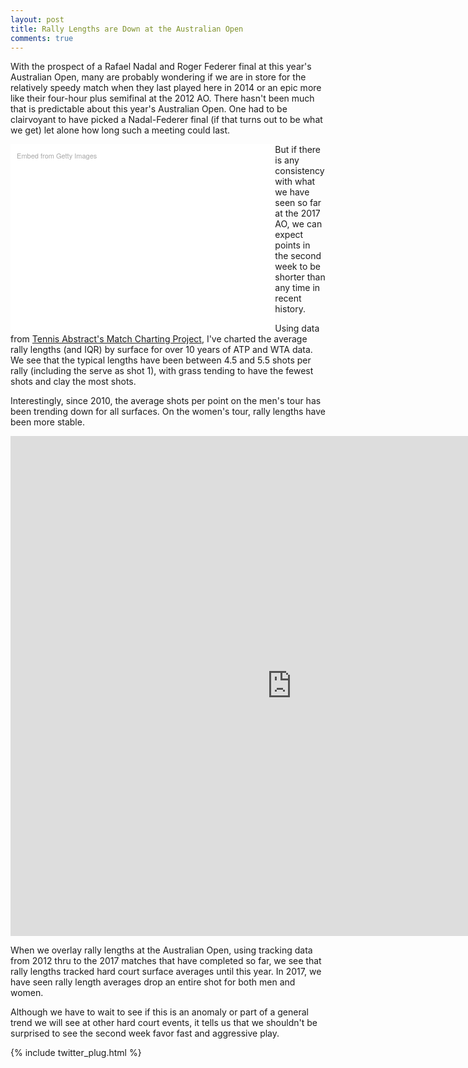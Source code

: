 ```yaml
---
layout: post
title: Rally Lengths are Down at the Australian Open
comments: true
---
```


With the prospect of a Rafael Nadal and Roger Federer final at this year's Australian Open, many are probably wondering if we are in store for the relatively speedy match when they last played here in 2014 or an epic more like their four-hour plus semifinal at the 2012 AO. There hasn't been much that is predictable about this year's Australian Open. One had to be clairvoyant to have picked a Nadal-Federer final (if that turns out to be what we get) let alone how long such a meeting could last.

<div class="getty embed image" style="background-color:#fff;display:inline-block;font-family:'Helvetica Neue',Helvetica,Arial,sans-serif;color:#a7a7a7;font-size:11px;width:80%;max-width:594px;float:left;padding:2%;"><div style="padding:0;margin:0;text-align:left;"><a href="http://www.gettyimages.com/detail/137767163" target="_blank" style="color:#a7a7a7;text-decoration:none;font-weight:normal !important;border:none;display:inline-block;">Embed from Getty Images</a></div><div style="overflow:hidden;position:relative;height:0;padding:65.319865% 0 0 0;width:100%;"><iframe src="//embed.gettyimages.com/embed/137767163?et=fg9VtWDQRpdLnaoGZVN_jg&viewMoreLink=on&sig=ZTV636iyZvzvnIPugcwg8h8iD5a0FjjjNwVLCYy5id4=&caption=true" width="594" height="388" scrolling="no" frameborder="0" style="display:inline-block;position:absolute;top:0;left:0;width:100%;height:100%;margin:0;"></iframe></div><p style="margin:0;"></p></div>

But if there is any consistency with what we have seen so far at the 2017 AO, we can expect points in the second week to be shorter than any time in recent history.  

Using data from [Tennis Abstract's Match Charting Project](http://www.tennisabstract.com/charting/meta.html), I've charted the average rally lengths (and IQR) by surface for over 10 years of ATP and WTA data. We see that the typical lengths have been between 4.5 and 5.5 shots per rally (including the serve as shot 1), with grass tending to have the fewest shots and clay the most shots. 

Interestingly, since 2010, the average shots per point on the men's tour has been trending down for all surfaces. On the women's tour, rally lengths have been more stable. 


<iframe width="900" height="800" frameborder="0" scrolling="no" src="https://plot.ly/~on-the-t/1101.embed"></iframe>

When we overlay rally lengths at the Australian Open, using tracking data from 2012 thru to the 2017 matches that have completed so far, we see that rally lengths tracked hard court surface averages until this year. In 2017, we have seen rally length averages drop an entire shot for both men and women. 

Although we have to wait to see if this is an anomaly or part of a general trend we will see at other hard court events, it tells us that we shouldn't be surprised to see the second week favor fast and aggressive play. 

{% include twitter_plug.html %}
